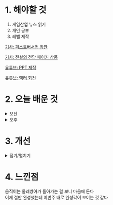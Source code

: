 
# 1. 해야할 것

1. 게임산업 뉴스 읽기 
2. 개인 공부  
3. 레벨 제작

[기사: 퍼스트버서커 카잔](https://www.gameinsight.co.kr/news/articleView.html?idxno=32721)

[기사: 전설의 전당 페이커 상품](https://www.gameinsight.co.kr/news/articleView.html?idxno=32505)

[유튜브: PPT 제작](https://www.youtube.com/watch?v=iMrZ_ZfiA-0)

[유튜브: 액터 회전](https://www.youtube.com/watch?v=2aDUBMLpKFk)


# 2. 오늘 배운 것

<details>
<summary>오전</summary>

## 오늘의 뉴스
### 퍼스트버서커 카잔
![image](https://github.com/JM94Ent/TIL-WIL/assets/143363550/52741039-45ba-431e-93bc-19c9c91139c1)
```
액션 RPG가 다시 유행하는 기분이랄까
내가 좋아하는 액션쾌감의 게임들이 많이 나오고 있어서 기분이 좋다
개인적으로 던전앤파이터도 재미있게 했던 게임중 하나인지라 이번 카잔도 재미있게 즐길 수 있을 것 같다.
```
### 전설의 전당 페이커 상품
![image](https://github.com/JM94Ent/TIL-WIL/assets/143363550/9065e1df-8e63-4657-90a0-2f213b1fa20b)
```
리그 오브 레전드, 이하 롤은 많은 사람들이 즐기고 오랫동안 사랑받은 게임이지만
그만큼 병들었다.
생배 문제부터 트롤, 디도스까지 해결하지 못한 문제들이 너무 많고 새로운 문제들이 쌓여가고 있기에
사람들이 더이상 게임을 제대로 즐기지 못하고 있다.

그런 시점에서 빛나는 존재인 페이커의 전설의 전당 기념 스킨 패키지는 나도 갖고 싶지만
가격이 너무 싸가지가 없다.
그냥 게임사가 한탕 해먹으려고 하는 느낌이 너무 많이 나서 구입하는 것도 꺼려진다.
5~10만원도 아닌 패키지 하나가 50만원이라고 하니까 사고 싶어도 못산다.
게임의 문제들이 계속해서 조명되고 불타고 있는 와중에 이런 가격대의 패키지까지 나와서 페이커 이미지에 나쁜 영향이 있을 것  같다.
```
</details>


<details>
<summary>오후</summary>

## 레벨 제작
### 물레방아 제작
![image](https://github.com/JM94Ent/TIL-WIL/assets/143363550/b2d94d25-af7e-4bb7-ae67-8284f55fe6ad)

![image](https://github.com/JM94Ent/TIL-WIL/assets/143363550/b595169a-46fd-4b92-aec4-1d952f07179f)

![image](https://github.com/JM94Ent/TIL-WIL/assets/143363550/94f99382-ddbe-425b-bfab-271f5d1a1465)

![image](https://github.com/JM94Ent/TIL-WIL/assets/143363550/6534fe79-0e40-4c43-bbf8-c0df2ce76463)

![image](https://github.com/JM94Ent/TIL-WIL/assets/143363550/1b38041a-75d3-4324-9c76-5b62109b6822)

</details>




# 3. 개선


<details>
<summary>접기/펼치기</summary>


</details>



# 4. 느낀점
움직이는 물레방아가 돌아가는 걸 보니 마음에 든다\
이제 절반 완성했는데 이번주 내로 완성각이 보이는 것 같다

